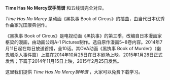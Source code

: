 

**Time Has No Mercy双手简谱** 和五线谱完全对应。

_Time Has No Mercy_ 是动画《黑执事 Book of Circus》的插曲，由当代日本优秀作曲家光田康典创作。

《黑执事 Book of Circus》是电视动画《黑执事》的第三季，改编自日本漫画家枢梁的漫画，由动画公司A-1
Pictures制作。选自原作漫画5~8卷内容。2014年7月11日起在每日放送首播，全10话。其OVA动画《黑执事 Book of
Murder》（幽鬼城杀人事件篇）上篇在2014年10月25日在日本剧场上映，2015年1月28日正式发售；下篇于2014年11月15日上映，2015年2月25日发售。

这里我们提供 _Time Has No Mercy钢琴谱_ ，大家可以免费下载学习。

